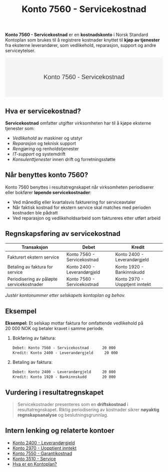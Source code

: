 ﻿---
title: "Konto 7560 - Servicekostnad"
seoTitle: "Konto 7560 | Servicekostnad | Kontoplan"
description: "Konto 7560 i Norsk Standard Kontoplan brukes til å bokføre servicekostnader for kjøp av eksterne tjenester. Les om typiske tjenester, periodisering, bokføring og eksempler."
summary: "Kort forklaring av konto 7560 for servicekostnader, inkludert periodisering og bokføring."
---

**Konto 7560 - Servicekostnad** er en **kostnadskonto** i Norsk Standard Kontoplan som brukes til å registrere kostnader knyttet til **kjøp av tjenester** fra eksterne leverandører, som vedlikehold, reparasjon, support og andre serviceytelser.

![Illustrasjon av konto 7560 Servicekostnad](7560-servicekostnad-image.svg)

## Hva er servicekostnad?

**Servicekostnad** omfatter utgifter virksomheten har til å kjøpe eksterne tjenester som:

* *Vedlikehold* av maskiner og utstyr
* *Reparasjon* og teknisk support
* *Rengjøring* og renholdstjenester
* *IT-support* og systemdrift
* *Konsulenttjenester* innen drift og forretningsstøtte

## Når benyttes konto 7560?

Konto 7560 benyttes i resultatregnskapet når virksomheten periodiserer eller bokfører **løpende servicekostnader**:

* Ved månedlig eller kvartalsvis fakturering for serviceavtaler
* Når faktisk kostnad for ekstern service skal matches med perioden kostnaden ble pådratt
* Ved reparasjon og vedlikeholdsarbeid som faktureres etter utført arbeid

## Regnskapsføring av servicekostnad

| Transaksjon                                | Debet                          | Kredit                     |
|--------------------------------------------|--------------------------------|----------------------------|
| Fakturert ekstern service                  | Konto 7560 - Servicekostnad    | Konto 2400 - Leverandørgjeld |
| Betaling av faktura for service            | Konto 2400 - Leverandørgjeld   | Konto 1920 - Bankinnskudd  |
| Periodisering av påløpte servicekostnader  | Konto 7560 - Servicekostnad    | Konto 2970 - Uopptjent inntekt |

_*Justér kontonummer etter selskapets kontoplan og behov.*_

## Eksempel

**Eksempel:** Et selskap mottar faktura for omfattende vedlikehold på 20 000 NOK og betaler kravet i samme periode.

1. Bokføring av faktura:

   ```text
   Debet: Konto 7560 - Servicekostnad      20 000
   Kredit: Konto 2400 - Leverandørgjeld     20 000
   ```

2. Betaling av faktura:

   ```text
   Debet: Konto 2400 - Leverandørgjeld     20 000
   Kredit: Konto 1920 - Bankinnskudd       20 000
   ```

## Vurdering i resultatregnskapet

> Servicekostnader presenteres som en **driftskostnad** i resultatregnskapet. Riktig periodisering av kostnader sikrer **nøyaktig regnskapsanalyse** og beslutningsgrunnlag.

## Intern lenking og relaterte kontoer

* [Konto 2400 - Leverandørgjeld](/blogs/kontoplan/2400-leverandorgjeld "Konto 2400 - Leverandørgjeld i Norsk Standard Kontoplan")
* [Konto 2970 - Uopptjent inntekt](/blogs/kontoplan/2970-uopptjent-inntekt "Konto 2970 - Uopptjent inntekt i Norsk Standard Kontoplan")
* [Konto 7550 - Garantikostnad](/blogs/kontoplan/7550-garantikostnad "Konto 7550 - Garantikostnad: Definisjon, regnskapsføring og eksempler")
* [Konto 3510 - Service](/blogs/kontoplan/3510-service "Konto 3510 - Service: Inntekter fra serviceytelser og eksempler")
* [Hva er en Kontoplan?](/blogs/regnskap/hva-er-kontoplan "Hva er en Kontoplan? Komplett Guide til Kontoplaner i Norsk Regnskap")






